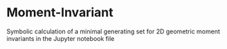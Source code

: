 # Moment-Invariant
Symbolic calculation of a minimal generating set for 2D geometric moment invariants in the  Jupyter notebook file

